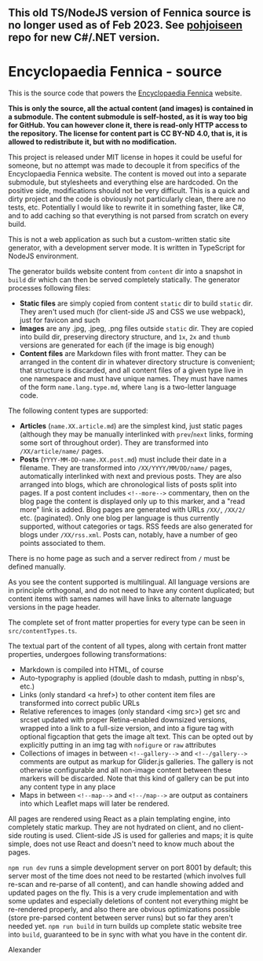 ## This old TS/NodeJS version of Fennica source is no longer used as of Feb 2023.  See [pohjoiseen](https://github.com/pohjoiseen/pohjoiseen) repo for new C#/.NET version.

Encyclopaedia Fennica - source
==============================

This is the source code that powers the [Encyclopaedia Fennica](https://fennica.pohjoiseen.fi/) website.

**This is only the source, all the actual content (and images) is contained in a submodule.  The content submodule
is self-hosted, as it is way too big for GitHub.  You can however clone it, there is read-only HTTP access to the
repository.  The license for content part is CC BY-ND 4.0, that is, it is allowed to redistribute it, but with
no modification.**

This project is released under MIT license in hopes it could be useful for someone, but no attempt was made to decouple
it from specifics of the Encyclopaedia Fennica website.  The content is moved out into a separate submodule, but
stylesheets and everything else are hardcoded.  On the positive side, modifications should not be very difficult.
This is a quick and dirty project and the code is obviously not particularly clean, there are no tests, etc.
Potentially I would like to rewrite it in something faster, like C#, and to add caching so that everything is not
parsed from scratch on every build.

This is not a web application as such but a custom-written static site generator, with a development server mode.
It is written in TypeScript for NodeJS environment.

The generator builds website content from `content` dir into a snapshot in `build` dir which can then be served
completely statically.  The generator processes following files:

* **Static files** are simply copied from content `static` dir to build `static` dir.  They aren't used much
  (for client-side JS and CSS we use webpack), just for favicon and such
* **Images** are any .jpg, .jpeg, .png files outside `static` dir.  They are copied into build dir, preserving
  directory structure, and `1x`, `2x` and `thumb` versions are generated for each (if the image is big enough)
* **Content files** are Markdown files with front matter.  They can be arranged in the content dir in whatever
  directory structure is convenient; that structure is discarded, and all content files of a given type live in one
  namespace and must have unique names.  They must have names of the form `name.lang.type.md`, where `lang` is 
  a two-letter language code.

The following content types are supported:

* **Articles** (`name.XX.article.md`) are the simplest kind, just static pages (although they may be manually interlinked
  with `prev`/`next` links, forming some sort of throughout order).  They are transformed into `/XX/article/name/` pages.
* **Posts** (`YYYY-MM-DD-name.XX.post.md`) must include their date in a filename.  They are transformed into
  `/XX/YYYY/MM/DD/name/` pages, automatically interlinked with next and previous posts.  They are also arranged into
  blogs, which are chronological lists of posts split into pages.  If a post content includes `<!--more-->` commentary,
  then on the blog page the content is displayed only up to this marker, and a "read more" link is added.
  Blog pages are generated with URLs `/XX/`, `/XX/2/` etc. (paginated).  Only one blog per language is thus
  currently supported, without categories or tags.  RSS feeds are also generated for blogs under `/XX/rss.xml`.
  Posts can, notably, have a number of geo points associated to them.

There is no home page as such and a server redirect from `/` must be defined manually.

As you see the content supported is multilingual.  All language versions are in principle orthogonal, and do not need
to have any content duplicated; but content items with sames names will have links to alternate language versions in
the page header.

The complete set of front matter properties for every type can be seen in `src/contentTypes.ts`.

The textual part of the content of all types, along with certain front matter properties, undergoes following
transformations:

* Markdown is compiled into HTML, of course
* Auto-typography is applied (double dash to mdash, putting in nbsp's, etc.)
* Links (only standard &lt;a href&gt;) to other content item files are transformed into correct public URLs
* Relative references to images (only standard &lt;img src&gt;) get src and srcset updated with proper Retina-enabled
  downsized versions, wrapped into a link to a full-size version, and into a figure tag with optional figcaption that
  gets the image alt text.  This can be opted out by explicitly putting in an img tag with `nofigure` or `raw`
  attributes
* Collections of images in between `<!--gallery-->` and `<!--/gallery-->` comments are output as markup for Glider.js
  galleries.  The gallery is not otherwise configurable and all non-image content between these markers will be
  discarded.  Note that this kind of gallery can be put into any content
  type in any place
* Maps in between `<!--map-->` and `<!--/map-->` are output as containers into which Leaflet maps will later be
  rendered.

All pages are rendered using React as a plain templating engine, into completely static markup.  They are not hydrated
on client, and no client-side routing is used.  Client-side JS is used for galleries and maps; it is quite simple,
does  not use React and doesn't need to know much about the pages.

`npm run dev` runs a simple development server on port 8001 by default; this server most of the time does not need to be
restarted (which involves full re-scan and re-parse of all content), and can handle showing added and updated pages
on the fly.  This is a very crude implementation and with some updates and especially deletions of content not
everything might be re-rendered properly, and also there are obvious optimizations possible (store pre-parsed content
between server runs) but so far they aren't needed yet. `npm run build` in turn builds up complete static website tree into `build`,
guaranteed to be in sync with what you have in the content dir.

Alexander
